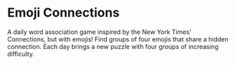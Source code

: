 # Emoji Connections

A daily word association game inspired by the New York Times' Connections, but with emojis! Find groups of four emojis that share a hidden connection. Each day brings a new puzzle with four groups of increasing difficulty.
